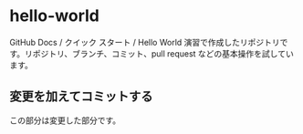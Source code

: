 # hello-world
GitHub Docs / クイック スタート / Hello World 演習で作成したリポジトリです。リポジトリ、ブランチ、コミット、pull request などの基本操作を試しています。

## 変更を加えてコミットする
この部分は変更した部分です。

